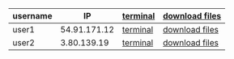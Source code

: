 username  |  IP            |  <a href='http://IP:8080' target='_blank'>terminal</a>            |  <a href='http://IP' target='_blank'>download files</a>
----------|----------------|-------------------------------------------------------------------|------------------------------------------------------------------
user1     |  54.91.171.12  |  <a href='http://54.91.171.12:8080' target='_blank'>terminal</a>  |  <a href='http://54.91.171.12' target='_blank'>download files</a>
user2     |  3.80.139.19   |  <a href='http://3.80.139.19:8080' target='_blank'>terminal</a>   |  <a href='http://3.80.139.19' target='_blank'>download files</a>
